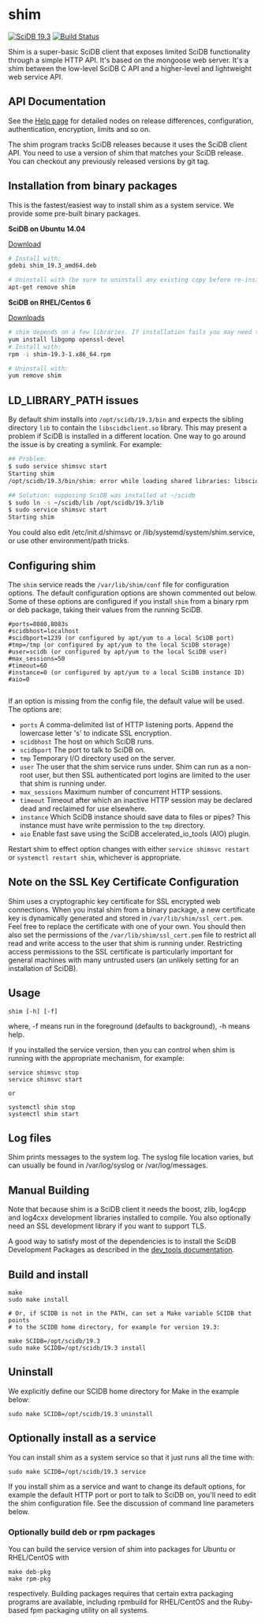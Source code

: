# shim

[![SciDB 19.3](https://img.shields.io/badge/SciDB-19.3-blue.svg)](https://forum.paradigm4.com/t/scidb-release-19-3/2359)
[![Build Status](https://travis-ci.org/Paradigm4/shim.svg)](https://travis-ci.org/Paradigm4/shim)

Shim is a super-basic SciDB client that exposes limited SciDB functionality
through a simple HTTP API. It's based on the mongoose web server.  It's a shim
between the low-level SciDB C API and a higher-level and lightweight web
service API.

## API Documentation

See the [Help page](http://paradigm4.github.io/shim/help.html) for detailed nodes on release differences, configuration, authentication, encryption, limits and so on.

The shim program tracks SciDB releases because it uses the SciDB client API.
You need to use a version of shim that matches your SciDB release. You can checkout any previously released versions by git tag.

## Installation from binary packages

This is the fastest/easiest way to install shim as a system service. We provide some pre-built binary packages.

**SciDB on Ubuntu 14.04**

[Download](http://paradigm4.github.io/shim/#ubuntu)

```sh
# Install with:
gdebi shim_19.3_amd64.deb

# Uninstall with (be sure to uninstall any existing copy before re-installing shim):
apt-get remove shim
```

**SciDB on RHEL/Centos 6**

[Downloads](http://paradigm4.github.io/shim/#red-hat-enterprise-linus-and-centos)

```sh
# shim depends on a few libraries. If installation fails you may need to:
yum install libgomp openssl-devel
# Install with:
rpm -i shim-19.3-1.x86_64.rpm

# Uninstall with:
yum remove shim
```

## LD_LIBRARY_PATH issues

By default shim installs into `/opt/scidb/19.3/bin` and expects the sibling directory `lib` to contain the `libscidbclient.so` library. This may present a problem if SciDB is installed in a different location. One way to go around the issue is by creating a symlink. For example:
```bash
## Problem:
$ sudo service shimsvc start
Starting shim
/opt/scidb/19.3/bin/shim: error while loading shared libraries: libscidbclient.so: cannot open shared object file: No such file or directory

## Solution: supposing SciDB was installed at ~/scidb
$ sudo ln -s ~/scidb/lib /opt/scidb/19.3/lib
$ sudo service shimsvc start
Starting shim
```
You could also edit /etc/init.d/shimsvc or /lib/systemd/system/shim.service, or use other environment/path tricks.

## Configuring  shim

The `shim` service reads the `/var/lib/shim/conf` file for configuration options.
The default configuration options are shown commented out below.
Some of these options are configured if you install `shim` from a binary rpm or deb package,
taking their values from the running SciDB.
```
#ports=8080,8083s
#scidbhost=localhost
#scidbport=1239 (or configured by apt/yum to a local SciDB port)
#tmp=/tmp (or configured by apt/yum to the local SciDB storage)
#user=scidb (or configured by apt/yum to the local SciDB user)
#max_sessions=50
#timeout=60
#instance=0 (or configured by apt/yum to a local SciDB instance ID)
#aio=0


```
If an option is missing from the config file, the default value will be used.
The options are:

* `ports` A comma-delimited list of HTTP listening ports. Append the lowercase
letter 's' to indicate SSL encryption.
* `scidbhost` The host on which SciDB runs.
* `scidbport` The port to talk to SciDB on.
* `tmp` Temporary I/O directory used on the server.
* `user` The user that the shim service runs under. Shim can run as a non-root
user, but then SSL authenticated port logins are limited to the user that shim
is running under.
* `max_sessions` Maximum number of concurrent HTTP sessions.
* `timeout` Timeout after which an inactive HTTP session may be declared dead and reclaimed for use elsewhere.
* `instance` Which SciDB instance should save data to files or pipes? This instance must have write permission to the `tmp` directory.
* `aio` Enable fast save using the SciDB accelerated_io_tools (AIO) plugin.

Restart shim to effect option changes with either `service shimsvc restart` or `systemctl restart shim`, whichever is appropriate.

## Note on the SSL Key Certificate Configuration

Shim uses a cryptographic key certificate for SSL encrypted web connections.
When you instal shim from a binary package, a new certificate key is
dynamically generated and stored in `/var/lib/shim/ssl_cert.pem`. Feel free to
replace the certificate with one of your own. You should then also set the
permissions of the `/var/lib/shim/ssl_cert.pem` file to restrict all read and
write access to the user that shim is running under.  Restricting access
permissions to the SSL certificate is particularly important for general
machines with many untrusted users (an unlikely setting for an installation of
SciDB).

## Usage
```
shim [-h] [-f]
```
where, -f means run in the foreground (defaults to background), -h means help.

If you installed the service version, then you can control when shim is running with the appropriate mechanism, for example:
```
service shimsvc stop
service shimsvc start

or

systemctl shim stop
systemctl shim start
```

## Log files
Shim prints messages to the system log. The syslog file location varies, but can usually be found in /var/log/syslog or /var/log/messages.

## Manual Building
Note that because shim is a SciDB client it needs the boost, zlib, log4cpp and log4cxx development libraries installed to compile. You also optionally need an SSL development library if you want to support TLS.

A good way to satisfy most of the dependencies is to install the SciDB Development Packages as described in the [dev_tools documentation](https://github.com/paradigm4/dev_tools#required-packages-scidb-181).

## Build and install
```
make
sudo make install

# Or, if SCIDB is not in the PATH, can set a Make variable SCIDB that points
# to the SCIDB home directory, for example for version 19.3:

make SCIDB=/opt/scidb/19.3
sudo make SCIDB=/opt/scidb/19.3 install

```
## Uninstall
We explicitly define our SCIDB home directory for Make in the example below:
```
sudo make SCIDB=/opt/scidb/19.3 uninstall
```

## Optionally install as a service
You can install shim as a system service so that it just runs all the time with:
```
sudo make SCIDB=/opt/scidb/19.3 service
```
If you install shim as a service and want to change its default options, for example the default HTTP port or port to talk to SciDB on, you'll need to edit the shim configuration file. See the discussion of command line parameters below.

### Optionally build deb or rpm packages
You can build the service version of shim into packages for Ubuntu or RHEL/CentOS with
```
make deb-pkg
make rpm-pkg
```
respectively. Building packages requires that certain extra packaging programs are available,
including rpmbuild for RHEL/CentOS and the Ruby-based fpm packaging utility on all systems.
